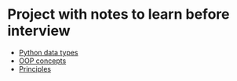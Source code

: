 # Project with notes to learn before interview

* [Python data types](./1_data_types/datatypes.md)
* [OOP concepts](./2_OOP/oop.md)
* [Principles](./3_programming_principles/solid_dry_kiss.md)